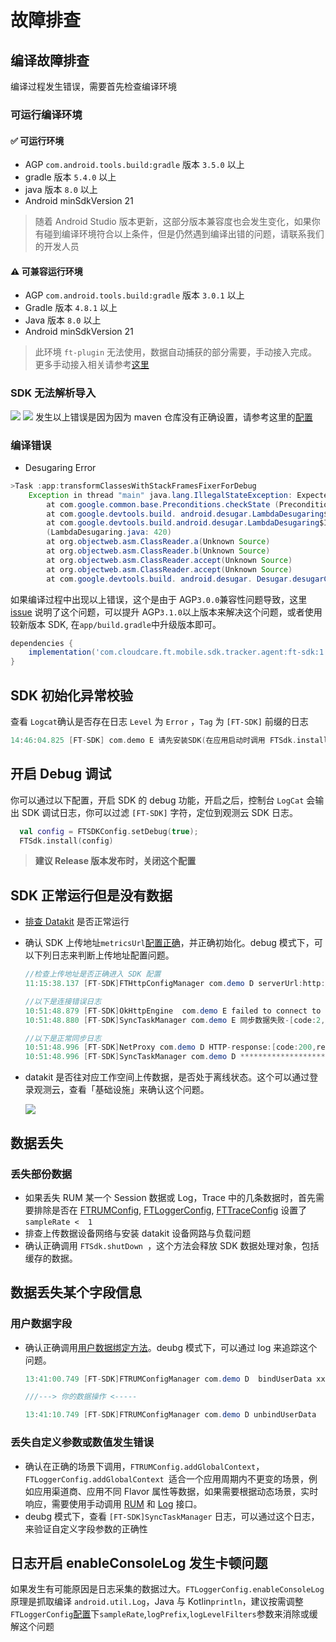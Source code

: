 # 故障排查
## 编译故障排查
编译过程发生错误，需要首先检查编译环境

### 可运行编译环境 
#### ✅ 可运行环境 
* AGP `com.android.tools.build:gradle` 版本 `3.5.0` 以上
* gradle 版本 `5.4.0` 以上
* java 版本 `8.0` 以上
*  Android minSdkVersion 21

>  随着 Android Studio 版本更新，这部分版本兼容度也会发生变化，如果你有碰到编译环境符合以上条件，但是仍然遇到编译出错的问题，请联系我们的开发人员

#### ⚠️ 可兼容运行环境 
* AGP `com.android.tools.build:gradle` 版本 `3.0.1` 以上
* Gradle 版本 `4.8.1` 以上
* Java 版本 `8.0` 以上
* Android minSdkVersion 21

> 此环境 `ft-plugin` 无法使用，数据自动捕获的部分需要，手动接入完成。更多手动接入相关请参考[这里](app-access.md#manual-set)

### SDK 无法解析导入
![](../img/17.trouble_shooting_android_gradle_error_1.png)
![](../img/17.trouble_shooting_android_gradle_error_2.png)
发生以上错误是因为因为 maven 仓库没有正确设置，请参考这里的[配置](app-access.md##gradle-setting)


### 编译错误

* Desugaring  Error

```java
>Task :app:transformClassesWithStackFramesFixerForDebug
	Exception in thread "main" java.lang.IllegalStateException: Expected a load for Ljava/lang/String; to set up parameter 0 for com/ft/sdk/FTRUMGlobalManager$$Lambda$11 but got 95
		at com.google.common.base.Preconditions.checkState (Preconditions.java:756)
		at com.google.devtools.build. android.desugar.LambdaDesugaring$InvokedynamicRewriter .attemptAllocationBeforeArgumentLoadsLambdaDesugaring.java:535)
		at com.google.devtools.build.android.desugar.LambdaDesugaring$InvokedynamicRewriter.visitInvokeDynamicInsn
		(LambdaDesugaring.java: 420)
		at org.objectweb.asm.ClassReader.a(Unknown Source)
		at org.objectweb.asm.ClassReader.b(Unknown Source)
		at org.objectweb.asm.ClassReader.accept(Unknown Source)
		at org.objectweb.asm.ClassReader.accept(Unknown Source)
		at com.google.devtools.build. android.desugar. Desugar.desugarClassesInInput (Desugar.java:401) at com.google.devtools.build.android.desugar.Desugar.desugar0neInput(Desugar.java:326) at com.google.devtools.build.android.desugar. Desugar.desugar (Desugar.java:280) at com.google.devtools.build.android.desugar. Desugar.main (Desugar.java:584)
```
如果编译过程中出现以上错误，这个是由于 AGP`3.0.0`兼容性问题导致，这里 [issue](https://github.com/gradle/gradle/issues/2384) 说明了这个问题，可以提升 AGP`3.1.0`以上版本来解决这个问题，或者使用较新版本 SDK, 在`app/build.gradle`中升级版本即可。

```gradle
dependencies {
	implementation('com.cloudcare.ft.mobile.sdk.tracker.agent:ft-sdk:1.3.10.beta01')//1.3.10 以上均可以
}
```


## SDK 初始化异常校验

查看 `Logcat`确认是否存在日志 `Level` 为 `Error` ，`Tag` 为 `[FT-SDK]` 前缀的日志 

```kotlin
14:46:04.825 [FT-SDK] com.demo E 请先安装SDK(在应用启动时调用 FTSdk.install(FTSDKConfig ftSdkConfig))
``` 

## 开启 Debug 调试
你可以通过以下配置，开启 SDK 的 debug 功能，开启之后，控制台 `LogCat` 会输出 SDK 调试日志，你可以过滤 `[FT-SDK]` 字符，定位到观测云 SDK 日志。

```kotlin
  val config = FTSDKConfig.setDebug(true);
  FTSdk.install(config)
```
>**建议 Release 版本发布时，关闭这个配置**

## SDK 正常运行但是没有数据
* [排查 Datakit](../../datakit/why-no-data.md) 是否正常运行

* 确认 SDK 上传地址`metricsUrl`[配置正确](app-access.md#base-setting)，并正确初始化。debug 模式下，可以下列日志来判断上传地址配置问题。

	```java
	//检查上传地址是否正确进入 SDK 配置
	11:15:38.137 [FT-SDK]FTHttpConfigManager com.demo D serverUrl:http://10.0.0.1:9529
	
	//以下是连接错误日志
	10:51:48.879 [FT-SDK]OkHttpEngine  com.demo E failed to connect to /10.0.0.1.166 (port 9529) from /10.0.0.2 (port 48254) after 10000ms,检查本地网络连接是否正常
    10:51:48.880 [FT-SDK]SyncTaskManager com.demo E 同步数据失败-[code:2,response:failed to connect to /10.0.0.1 (port 9529) from /10.100.0.2 (port 48254) after 10000ms,检查本地网络连接是否正常]
	
	//以下是正常同步日志
	10:51:48.996 [FT-SDK]NetProxy com.demo D HTTP-response:[code:200,response:]
    10:51:48.996 [FT-SDK]SyncTaskManager com.demo D **********************同步数据成功**********************
	
	```
* datakit 是否往对应工作空间上传数据，是否处于离线状态。这个可以通过登录观测云，查看「基础设施」来确认这个问题。

	![](../img/17.trouble_shooting_android_datakit_check.png)

## 数据丢失
### 丢失部份数据
* 如果丢失 RUM 某一个 Session 数据或 Log，Trace 中的几条数据时，首先需要排除是否在 [FTRUMConfig](app-access.md#rum-config), [FTLoggerConfig](app-access.md#log-config), [FTTraceConfig](app-access.md#trace-config) 设置了 `sampleRate <  1` 
* 排查上传数据设备网络与安装 datakit 设备网路与负载问题
* 确认正确调用 `FTSdk.shutDown `，这个方法会释放 SDK 数据处理对象，包括缓存的数据。

## 数据丢失某个字段信息
### 用户数据字段
* 确认正确调用[用户数据绑定方法](app-access.md#userdata-bind-and-unbind)。deubg 模式下，可以通过 log 来追踪这个问题。
	
	```java
	13:41:00.749 [FT-SDK]FTRUMConfigManager com.demo D  bindUserData xxxx
	
	///---> 你的数据操作 <-----
	
	13:41:10.749 [FT-SDK]FTRUMConfigManager com.demo D unbindUserData
	```
	
### 丢失自定义参数或数值发生错误
* 确认在正确的场景下调用，`FTRUMConfig.addGlobalContext`，`FTLoggerConfig.addGlobalContext `适合一个应用周期内不更变的场景，例如应用渠道商、应用不同 Flavor 属性等数据，如果需要根据动态场景，实时响应，需要使用手动调用 [RUM](app-access.md#rum-trace) 和 [Log](app-access.md#log)  接口。
* deubg 模式下，查看 `[FT-SDK]SyncTaskManager` 日志，可以通过这个日志，来验证自定义字段参数的正确性


## 日志开启 enableConsoleLog 发生卡顿问题
如果发生有可能原因是日志采集的数据过大。`FTLoggerConfig.enableConsoleLog`原理是抓取编译 `android.util.Log`，Java 与 Kotlin`println`，建议按需调整`FTLoggerConfig`[配置](app-access.md#log-config)下`sampleRate`,`logPrefix`,`logLevelFilters`参数来消除或缓解这个问题





